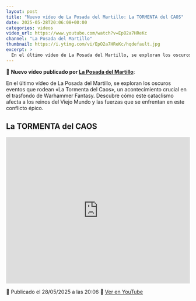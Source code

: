 ```yaml
---
layout: post
title: "Nuevo vídeo de La Posada del Martillo: La TORMENTA del CAOS"
date: 2025-05-28T20:06:08+00:00
categories: videos
video_url: https://www.youtube.com/watch?v=EpO2a7HReKc
channel: "La Posada del Martillo"
thumbnail: https://i.ytimg.com/vi/EpO2a7HReKc/hqdefault.jpg
excerpt: >
  En el último vídeo de La Posada del Martillo, se exploran los oscuros eventos que rodean «La Tormenta del Caos», un acontecimiento crucial en el trasfondo de Warhammer Fantasy. Descubre cómo este cataclismo afecta a los reinos del Viejo Mundo y las fuerzas que se enfrentan en este conflicto épico.
---
```


🎥 **Nuevo vídeo publicado por [La Posada del Martillo](https://www.youtube.com/channel/UCuRsk2Iq9PZoC3XPLAPePEQ)**:

En el último vídeo de La Posada del Martillo, se exploran los oscuros eventos que rodean «La Tormenta del Caos», un acontecimiento crucial en el trasfondo de Warhammer Fantasy. Descubre cómo este cataclismo afecta a los reinos del Viejo Mundo y las fuerzas que se enfrentan en este conflicto épico.

## La TORMENTA del CAOS

<iframe width="100%" height="400" src="https://www.youtube.com/embed/EpO2a7HReKc" frameborder="0" allowfullscreen></iframe>

📅 Publicado el 28/05/2025 a las 20:06
🔗 [Ver en YouTube](https://www.youtube.com/watch?v=EpO2a7HReKc)
